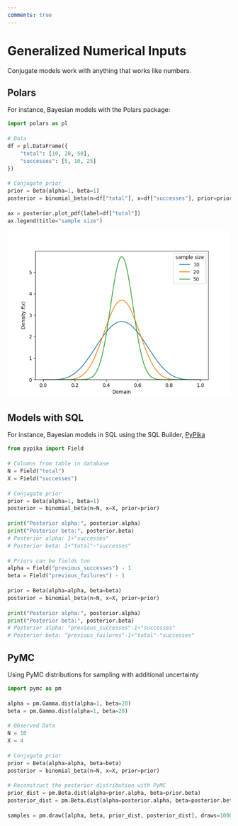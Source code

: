 ```yaml
---
comments: true 
---
```

# Generalized Numerical Inputs

Conjugate models work with anything that works like numbers. 

## Polars

For instance, Bayesian models with the Polars package: 

```python
import polars as pl

# Data
df = pl.DataFrame({
    "total": [10, 20, 50],
    "successes": [5, 10, 25]
})

# Conjugate prior
prior = Beta(alpha=1, beta=1)
posterior = binomial_beta(n=df["total"], x=df["successes"], prior=prior)

ax = posterior.plot_pdf(label=df["total"])
ax.legend(title="sample size")
```

![Polars Example](./../images/polars.png)

## Models with SQL

For instance, Bayesian models in SQL using the SQL Builder, [PyPika](https://github.com/kayak/pypika)

```python
from pypika import Field 

# Columns from table in database
N = Field("total")
X = Field("successes")

# Conjugate prior
prior = Beta(alpha=1, beta=1)
posterior = binomial_beta(n=N, x=X, prior=prior)

print("Posterior alpha:", posterior.alpha)
print("Posterior beta:", posterior.beta)
# Posterior alpha: 1+"successes"
# Posterior beta: 1+"total"-"successes"

# Priors can be fields too
alpha = Field("previous_successes") - 1
beta = Field("previous_failures") - 1

prior = Beta(alpha=alpha, beta=beta)
posterior = binomial_beta(n=N, x=X, prior=prior)

print("Posterior alpha:", posterior.alpha)
print("Posterior beta:", posterior.beta)
# Posterior alpha: "previous_successes"-1+"successes"
# Posterior beta: "previous_failures"-1+"total"-"successes"
```

## PyMC

Using PyMC distributions for sampling with additional uncertainty

```python 
import pymc as pm 

alpha = pm.Gamma.dist(alpha=1, beta=20)
beta = pm.Gamma.dist(alpha=1, beta=20)

# Observed Data
N = 10
X = 4

# Conjugate prior 
prior = Beta(alpha=alpha, beta=beta)
posterior = binomial_beta(n=N, x=X, prior=prior)

# Reconstruct the posterior distribution with PyMC
prior_dist = pm.Beta.dist(alpha=prior.alpha, beta=prior.beta)
posterior_dist = pm.Beta.dist(alpha=posterior.alpha, beta=posterior.beta)

samples = pm.draw([alpha, beta, prior_dist, posterior_dist], draws=1000)
```
